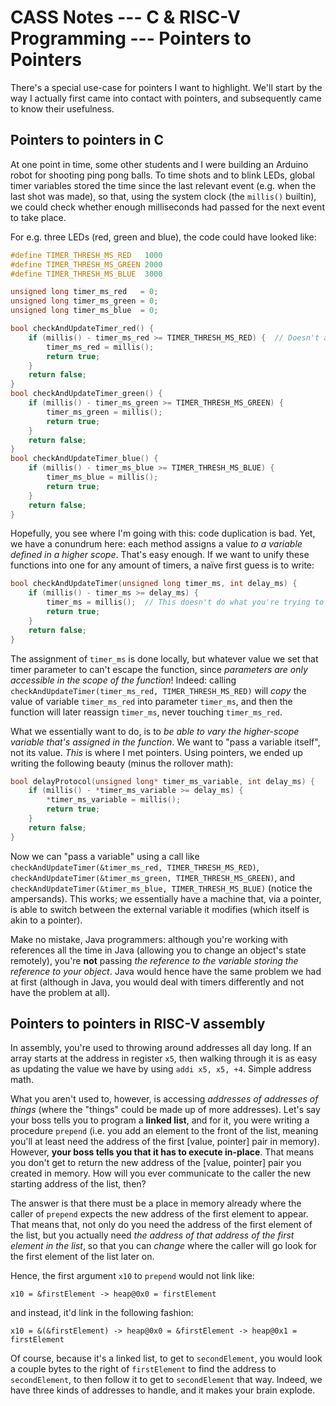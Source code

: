 # CASS Notes --- C & RISC-V Programming --- Pointers to Pointers

There's a special use-case for pointers I want to highlight. We'll start by the way I actually first came into contact with pointers, and subsequently came to know their usefulness.

## Pointers to pointers in C
At one point in time, some other students and I were building an Arduino robot for shooting ping pong balls. To time shots and to blink LEDs, global timer variables stored the time since the last relevant event (e.g. when the last shot was made), so that, using the system clock (the `millis()` builtin), we could check whether enough milliseconds had passed for the next event to take place.

For e.g. three LEDs (red, green and blue), the code could have looked like:
```c
#define TIMER_THRESH_MS_RED   1000
#define TIMER_THRESH_MS_GREEN 2000
#define TIMER_THRESH_MS_BLUE  3000

unsigned long timer_ms_red   = 0;
unsigned long timer_ms_green = 0;
unsigned long timer_ms_blue  = 0;

bool checkAndUpdateTimer_red() {
    if (millis() - timer_ms_red >= TIMER_THRESH_MS_RED) {  // Doesn't account for rollover of integers, but you get the idea.
        timer_ms_red = millis();
        return true;
    }
    return false;
}
bool checkAndUpdateTimer_green() {
    if (millis() - timer_ms_green >= TIMER_THRESH_MS_GREEN) {
        timer_ms_green = millis();
        return true;
    }
    return false;
}
bool checkAndUpdateTimer_blue() {
    if (millis() - timer_ms_blue >= TIMER_THRESH_MS_BLUE) {
        timer_ms_blue = millis();
        return true;
    }
    return false;
}
```
Hopefully, you see where I'm going with this: code duplication is bad. Yet, we have a conundrum here: each method assigns a value *to a variable defined in a higher scope*. That's easy enough. If we want to unify these functions into one for any amount of timers, a naïve first guess is to write:
```c
bool checkAndUpdateTimer(unsigned long timer_ms, int delay_ms) {
    if (millis() - timer_ms >= delay_ms) {
        timer_ms = millis();  // This doesn't do what you're trying to do!
        return true;
    }
    return false;
}
```
The assignment of `timer_ms` is done locally, but whatever value we set that timer parameter to can't escape the function, since *parameters are only accessible in the scope of the function*! Indeed: calling `checkAndUpdateTimer(timer_ms_red, TIMER_THRESH_MS_RED)` will *copy* the value of variable `timer_ms_red` into parameter `timer_ms`, and then the function will later reassign `timer_ms`, never touching `timer_ms_red`.

What we essentially want to do, is to *be able to vary the higher-scope variable that's assigned in the function*. We want to "pass a variable itself", not its value. *This* is where I met pointers. Using pointers, we ended up writing the following beauty (minus the rollover math):
```c
bool delayProtocol(unsigned long* timer_ms_variable, int delay_ms) {
    if (millis() - *timer_ms_variable >= delay_ms) {
        *timer_ms_variable = millis();
        return true;
    }
    return false;
}
```
Now we can "pass a variable" using a call like `checkAndUpdateTimer(&timer_ms_red, TIMER_THRESH_MS_RED)`, `checkAndUpdateTimer(&timer_ms_green, TIMER_THRESH_MS_GREEN)`, and `checkAndUpdateTimer(&timer_ms_blue, TIMER_THRESH_MS_BLUE)` (notice the ampersands). This works; we essentially have a machine that, via a pointer, is able to switch between the external variable it modifies (which itself is akin to a pointer).

Make no mistake, Java programmers: although you're working with references all the time in Java (allowing you to change an object's state remotely), you're **not** passing *the reference to the variable storing the reference to your object*. Java would hence have the same problem we had at first (although in Java, you would deal with timers differently and not have the problem at all).

## Pointers to pointers in RISC-V assembly
In assembly, you're used to throwing around addresses all day long. If an array starts at the address in register `x5`, then walking through it is as easy as updating the value we have by using `addi x5, x5, +4`. Simple address math.

What you aren't used to, however, is accessing *addresses of addresses of things* (where the "things" could be made up of more addresses). Let's say your boss tells you to program a **linked list**, and for it, you were writing a procedure `prepend` (i.e. you add an element to the front of the list, meaning you'll at least need the address of the first [value, pointer] pair in memory). However, **your boss tells you that it has to execute in-place**. That means you don't get to return the new address of the [value, pointer] pair you created in memory. How will you ever communicate to the caller the new starting address of the list, then?

The answer is that there must be a place in memory already where the caller of `prepend` expects the new address of the first element to appear. That means that, not only do you need the address of the first element of the list, but you actually need *the address of that address of the first element in the list*, so that you can *change* where the caller will go look for the first element of the list later on.

Hence, the first argument `x10` to `prepend` would not link like:
```
x10 = &firstElement -> heap@0x0 = firstElement
```
and instead, it'd link in the following fashion:
```
x10 = &(&firstElement) -> heap@0x0 = &firstElement -> heap@0x1 = firstElement
```
Of course, because it's a linked list, to get to `secondElement`, you would look a couple bytes to the right of `firstElement` to find the address to `secondElement`, to then follow it to get to `secondElement` that way. Indeed, we have three kinds of addresses to handle, and it makes your brain explode.
